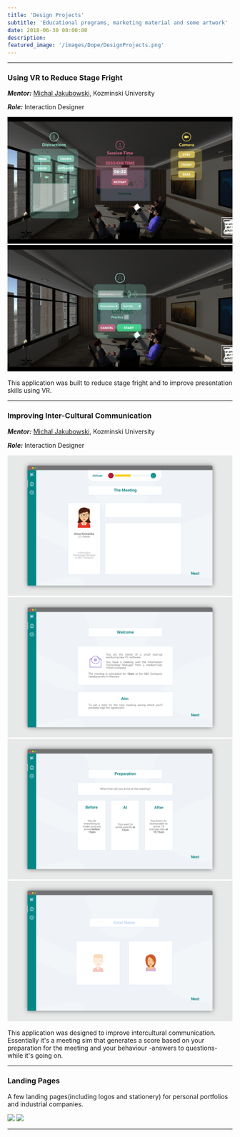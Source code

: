 ```yaml
---
title: 'Design Projects'
subtitle: 'Educational programs, marketing material and some artwork'
date: 2018-06-30 00:00:00
description:
featured_image: '/images/Dope/DesignProjects.png'
---
```

***
### Using VR to Reduce Stage Fright

***Mentor:*** [Michal Jakubowski](https://about.me/michaljakubowski), Kozminski University

***Role:*** Interaction Designer

<div class="gallery" data-columns="2">
	<img src="/images/VR.png">
	<img src="/images/VR-4.png">
</div>

This application was built to reduce stage fright and to improve presentation skills using VR.

***

### Improving Inter-Cultural Communication

***Mentor:*** [Michal Jakubowski](https://about.me/michaljakubowski), Kozminski University

***Role:*** Interaction Designer

<div class="gallery" data-columns="2">
	<img src="/images/Meeting_Screen.png">
	<img src="/images/Welcome_Screen.png">
	<img src="/images/Punctuality_Screen.png">
	<img src="/images/Info_Screen.png">
</div>

This application was designed to improve intercultural communication. Essentially it's a meeting sim that generates a score based on your preparation for the meeting and your behaviour -answers to questions- while it's going on.

***

### Landing Pages

A few landing pages(including logos and stationery) for personal portfolios and industrial companies.

<div class="gallery" data-columns="2">
	<img src="/images/technocrete.mp4">
	<img src="/images/abhinav.mp4">
</div>

***
